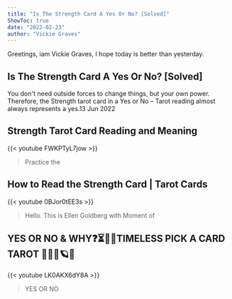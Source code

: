 ```yaml
---
title: "Is The Strength Card A Yes Or No? [Solved]"
ShowToc: true 
date: "2022-02-23"
author: "Vickie Graves" 
---
```


Greetings, iam Vickie Graves, I hope today is better than yesterday.
## Is The Strength Card A Yes Or No? [Solved]
You don't need outside forces to change things, but your own power. Therefore, the Strength tarot card in a Yes or No – Tarot reading almost always represents a yes.13 Jun 2022

## Strength Tarot Card Reading and Meaning
{{< youtube FWKPTyL7jow >}}
>Practice the 

## How to Read the Strength Card | Tarot Cards
{{< youtube 0BJor0tEE3s >}}
>Hello. This is Ellen Goldberg with Moment of 

## YES OR NO & WHY❓⏳🔮📖TIMELESS PICK A CARD TAROT 📖✨🌌🪐🌠
{{< youtube LK0AKX6dY8A >}}
>YES OR NO

